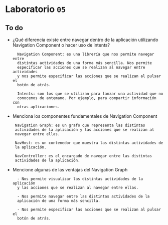 # Laboratorio `05`


## To do

- ¿Qué diferencia existe entre navegar dentro de la aplicación utilizando
Navigation Component o hacer uso de intents?

        Navigation Component: es una librería que nos permite navegar entre
        distintas actividades de una forma más sencilla. Nos permite
        especificar las acciones que se realizan al navegar entre actividades
        y nos permite especificar las acciones que se realizan al pulsar el
        botón de atrás.

        Intents: son los que se utilizan para lanzar una actividad que no
        conocemos de antemano. Por ejemplo, para compartir información con
        otras aplicaciones.

-  Menciona los componentes fundamentales de Navigation Component

        Navigation Graph: es un grafo que representa las distintas
        actividades de la aplicación y las acciones que se realizan al
        navegar entre ellas.

        NavHost: es un contenedor que muestra las distintas actividades de
        la aplicación.

        NavController: es el encargado de navegar entre las distintas
        actividades de la aplicación.

- Mencione algunas de las ventajas del Navigation Graph

        - Nos permite visualizar las distintas actividades de la aplicación
        y las acciones que se realizan al navegar entre ellas.

        - Nos permite navegar entre las distintas actividades de la
        aplicación de una forma más sencilla.

        - Nos permite especificar las acciones que se realizan al pulsar el
        botón de atrás.